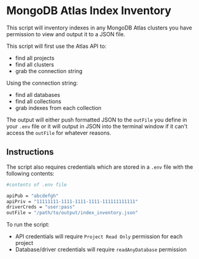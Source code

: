 # MongoDB Atlas Index Inventory

This script will inventory indexes in any MongoDB Atlas clusters you have permission to view and output it to a JSON file.

This script will first use the Atlas API to:
- find all projects
- find all clusters 
- grab the connection string

Using the connection string:
- find all databases
- find all collections
- grab indexes from each collection

The output will either push formatted JSON to the `outFile` you define in your `.env` file or it will output in JSON into the terminal window if it can't access the `outFile` for whatever reasons.

## Instructions
The script also requires credentials which are stored in a `.env` file with the following contents:


```bash
#contents of .env file

apiPub = "abcdefgh"
apiPriv = "11111111-1111-1111-1111-111111111111"
driverCreds = "user:pass"
outFile = "/path/to/output/index_inventory.json"

```


To run the script:
- API credentials will require `Project Read Only` permission for each project
- Database/driver credentials will require `readAnyDatabase` permission 
